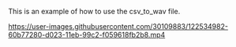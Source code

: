 This is an example of how to use the csv_to_wav file.

https://user-images.githubusercontent.com/30109883/122534982-60b77280-d023-11eb-99c2-f059618fb2b8.mp4




